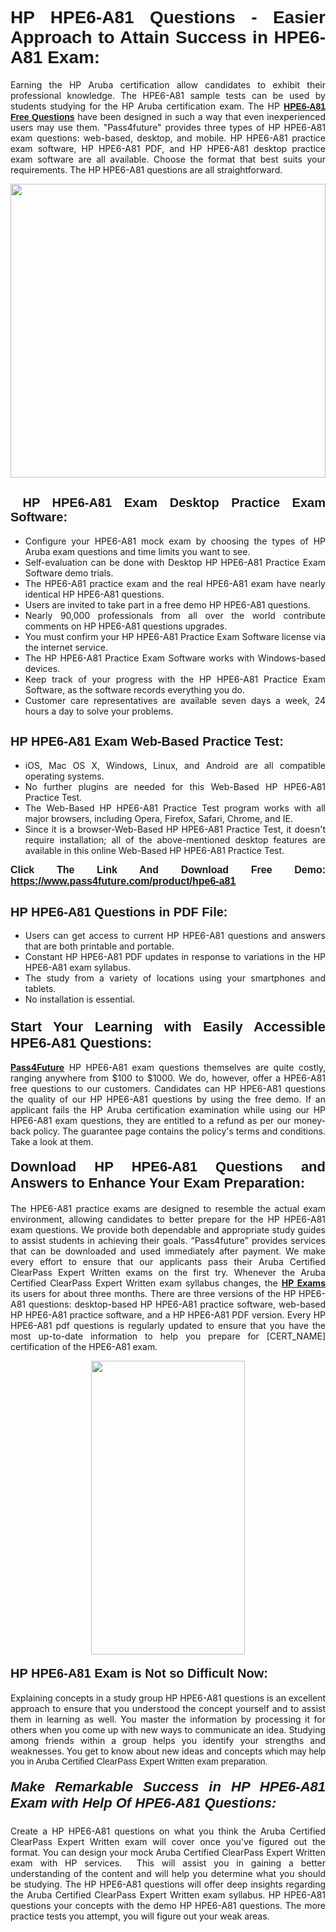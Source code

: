 <h1 style="text-align: justify;"><span style="font-family:Tahoma,Geneva,sans-serif;"><strong>HP HPE6-A81 Questions - Easier Approach to Attain Success in HPE6-A81 Exam:</strong></span></h1>

<p style="text-align: justify;">Earning the HP Aruba certification allow candidates to exhibit their professional knowledge. The HPE6-A81 sample tests can be used by students studying for the HP Aruba certification exam. The HP <a href="https://www.pass4future.com/questions/hp/hpe6-a81" target="_blank"><span style="font-family:Tahoma,Geneva,sans-serif;"><strong>HPE6-A81 Free Questions</strong></span></a> have been designed in such a way that even inexperienced users may use them. "Pass4future" provides three types of HP HPE6-A81 exam questions: web-based, desktop, and mobile. HP HPE6-A81 practice exam software, HP HPE6-A81 PDF, and HP HPE6-A81 desktop practice exam software are all available. Choose the format that best suits your requirements. The HP HPE6-A81 questions are all straightforward.</p>

<p style="text-align: justify;"><a href="https://www.pass4future.com/product/hpe6-a81" target="_blank"><img alt="" src="https://lh3.googleusercontent.com/pw/AM-JKLU5_aushiRQbaoUdVonD_1om6esFnUm_j21jdeI1V3aesz_ETcO2Y8QVj0ZamD1vJ__MzXKNoh3XzzrDTXgudBuMwEatvdphNwcixeZDIncATvFdVanIchOfqVuIJHbWkG03KYMH2pwXnb7WaAnvI3g=w1366-h490-no?authuser=0" style="width: 100%; height: 470px;" /></a></p>

<h2 style="text-align: justify;"><strong><span style="font-family:Tahoma,Geneva,sans-serif;"><span style="font-size:20px;"> HP HPE6-A81 Exam Desktop Practice Exam Software:</span></span></strong></h2>

<ul>
	<li style="text-align: justify;">Configure your HPE6-A81 mock exam by choosing the types of HP Aruba exam questions and time limits you want to see.</li>
	<li style="text-align: justify;">Self-evaluation can be done with Desktop HP HPE6-A81 Practice Exam Software demo trials.</li>
	<li style="text-align: justify;">The HPE6-A81 practice exam and the real HPE6-A81 exam have nearly identical HP HPE6-A81 questions.</li>
	<li style="text-align: justify;">Users are invited to take part in a free demo HP HPE6-A81 questions.</li>
	<li style="text-align: justify;">Nearly 90,000 professionals from all over the world contribute comments on HP HPE6-A81 questions upgrades.</li>
	<li style="text-align: justify;">You must confirm your HP HPE6-A81 Practice Exam Software license via the internet service.</li>
	<li style="text-align: justify;">The HP HPE6-A81 Practice Exam Software works with Windows-based devices.</li>
	<li style="text-align: justify;">Keep track of your progress with the HP HPE6-A81 Practice Exam Software, as the software records everything you do.</li>
	<li style="text-align: justify;">Customer care representatives are available seven days a week, 24 hours a day to solve your problems.</li>
</ul>

<h2 style="text-align: justify;"><span style="font-family:Tahoma,Geneva,sans-serif;"><strong><span style="font-size:20px;">HP HPE6-A81 Exam Web-Based Practice Test:</span></strong></span></h2>

<ul>
	<li style="text-align: justify;">iOS, Mac OS X, Windows, Linux, and Android are all compatible operating systems.</li>
	<li style="text-align: justify;">No further plugins are needed for this Web-Based HP HPE6-A81 Practice Test.</li>
	<li style="text-align: justify;">The Web-Based HP HPE6-A81 Practice Test program works with all major browsers, including Opera, Firefox, Safari, Chrome, and IE.</li>
	<li style="text-align: justify;">Since it is a browser-Web-Based HP HPE6-A81 Practice Test, it doesn't require installation; all of the above-mentioned desktop features are available in this online Web-Based HP HPE6-A81 Practice Test.</li>
</ul>

<p style="text-align: justify;"><span style="font-family:Tahoma,Geneva,sans-serif;"><span style="font-size:16px;"><strong>Click The Link And Download Free Demo:</strong></span></span> <a href="https://www.pass4future.com/product/hpe6-a81" target="_blank"><span style="font-family:Tahoma,Geneva,sans-serif;"><span style="font-size:16px;"><strong>https://www.pass4future.com/product/hpe6-a81</strong></span></span></a></p>

<h2 style="text-align: justify;"><strong><span style="font-family:Tahoma,Geneva,sans-serif;"><span style="font-size:20px;">HP HPE6-A81 Questions in PDF File:</span></span></strong></h2>

<ul>
	<li style="text-align: justify;">Users can get access to current HP HPE6-A81 questions and answers that are both printable and portable.</li>
	<li style="text-align: justify;">Constant HP HPE6-A81 PDF updates in response to variations in the HP HPE6-A81 exam syllabus.</li>
	<li style="text-align: justify;">The study from a variety of locations using your smartphones and tablets.</li>
	<li style="text-align: justify;">No installation is essential.</li>
</ul>

<h3 style="text-align: justify;"><span style="font-family:Tahoma,Geneva,sans-serif;"><strong><span style="font-size:22px;">Start Your Learning with Easily Accessible HPE6-A81 Questions:</span></strong></span></h3>

<p style="text-align: justify;"><strong><a href="https://www.pass4future.com/" target="_blank">Pass4Future</a></strong> HP HPE6-A81 exam questions themselves are quite costly, ranging anywhere from $100 to $1000. We do, however, offer a HPE6-A81 free questions to our customers. Candidates can HP HPE6-A81 questions the quality of our HP HPE6-A81 questions by using the free demo. If an applicant fails the HP Aruba certification examination while using our HP HPE6-A81 exam questions, they are entitled to a refund as per our money-back policy. The guarantee page contains the policy's terms and conditions. Take a look at them.</p>

<h4 style="text-align: justify;"><strong><span style="font-family:Tahoma,Geneva,sans-serif;"><span style="font-size:22px;">Download HP HPE6-A81 Questions and Answers to Enhance Your Exam Preparation:</span></span></strong></h4>

<p style="text-align: justify;">The HPE6-A81 practice exams are designed to resemble the actual exam environment, allowing candidates to better prepare for the HP HPE6-A81 exam questions. We provide both dependable and appropriate study guides to assist students in achieving their goals. “Pass4future” provides services that can be downloaded and used immediately after payment. We make every effort to ensure that our applicants pass their Aruba Certified ClearPass Expert Written exams on the first try. Whenever the Aruba Certified ClearPass Expert Written exam syllabus changes, the <strong><a href="https://www.pass4future.com/hp" target="_blank">HP Exams</a></strong> its users for about three months. There are three versions of the HP HPE6-A81 questions: desktop-based HP HPE6-A81 practice software, web-based HP HPE6-A81 practice software, and a HP HPE6-A81 PDF version. Every HP HPE6-A81 pdf questions is regularly updated to ensure that you have the most up-to-date information to help you prepare for [CERT_NAME] certification of the HPE6-A81 exam.</p>

<p style="text-align: center;"><a href="https://www.pass4future.com/product/hpe6-a81" target="_blank"><img alt="" src="https://lh3.googleusercontent.com/pw/AM-JKLV3yUm3jiqqIo1xIsj1VJ_UeysYexQY-pRYO0rIFl3vg11QZioN-gzffpw2AfKqFynWuvoXOreWrWS0swpr4xmOSWfwII2jvatteuqrfxiWGFBSHPiZUCoi33jqeymK5dmu-0enyX6tayRCAMHw05jv=s617-no?authuser=0" style="width: 70%; height: 470px;" /></a></p>

<h4 style="text-align: justify;"><strong><span style="font-family:Tahoma,Geneva,sans-serif;"><span style="font-size:20px;">HP HPE6-A81 Exam is Not so Difficult Now:</span></span></strong></h4>

<p style="text-align: justify;">Explaining concepts in a study group HP HPE6-A81 questions is an excellent approach to ensure that you understood the concept yourself and to assist them in learning as well. You master the information by processing it for others when you come up with new ways to communicate an idea. Studying among friends within a group helps you identify your strengths and weaknesses. You get to know about new ideas and concepts <span style="font-family:Tahoma,Geneva,sans-serif;">which may help you in Aruba Certified ClearPass Expert Written exam preparation.</span></p>

<h5 style="text-align: justify;"><span style="font-family:Tahoma,Geneva,sans-serif;"><span style="font-size:22px;"><strong>Make Remarkable Success in HP HPE6-A81 Exam with Help Of HPE6-A81 Questions:</strong></span></span></h5>

<p style="text-align: justify;">Create a HP HPE6-A81 questions on what you think the Aruba Certified ClearPass Expert Written exam will cover once you've figured out the format. You can design your mock Aruba Certified ClearPass Expert Written exam with HP services.  This will assist you in gaining a better understanding of the content and will help you determine what you should be studying. The HP HPE6-A81 questions will offer deep insights regarding the Aruba Certified ClearPass Expert Written exam syllabus. HP HPE6-A81 questions your concepts with the demo HP HPE6-A81 questions. The more practice tests you attempt, you will figure out your weak areas.</p>

